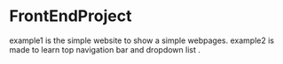 # FrontEndProject
example1 is the simple website to show a simple webpages.
example2 is made to learn top navigation bar and dropdown list .
